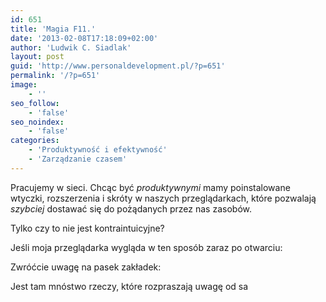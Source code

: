 ```yaml
---
id: 651
title: 'Magia F11.'
date: '2013-02-08T17:18:09+02:00'
author: 'Ludwik C. Siadlak'
layout: post
guid: 'http://www.personaldevelopment.pl/?p=651'
permalink: '/?p=651'
image:
    - ''
seo_follow:
    - 'false'
seo_noindex:
    - 'false'
categories:
    - 'Produktywność i efektywność'
    - 'Zarządzanie czasem'
---
```


Pracujemy w sieci. Chcąc być *produktywnymi* mamy poinstalowane wtyczki, rozszerzenia i skróty w naszych przeglądarkach, które pozwalają *szybciej* dostawać się do pożądanych przez nas zasobów.

Tylko czy to nie jest kontraintuicyjne?

Jeśli moja przeglądarka wygląda w ten sposób zaraz po otwarciu:

Zwróćcie uwagę na pasek zakładek:

Jest tam mnóstwo rzeczy, które rozpraszają uwagę od sa